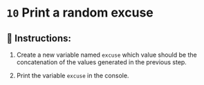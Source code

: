 # `10` Print a random excuse

## 📝 Instructions:

1. Create a new variable named `excuse` which value should be the concatenation of the values generated in the previous step.

2. Print the variable `excuse` in the console.